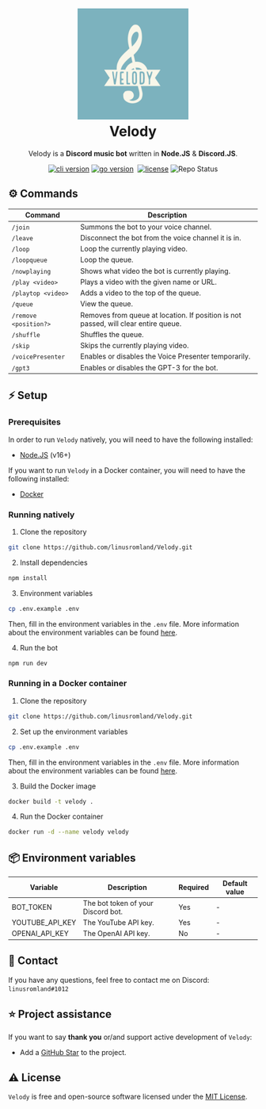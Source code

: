 <h1 align="center">
  <img src="assets/logo.jpeg" width="224px"/><br/>
  Velody
</h1>
<p align="center">Velody is a <b>Discord music bot</b> written in <b>Node.JS</b> & <b>Discord.JS</b>.

<p align="center"><a href="https://github.com/linusromland/velody/releases" target="_blank"><img src="https://img.shields.io/badge/version-v1.0.0-blue?style=for-the-badge&logo=none" alt="cli version" /></a>&nbsp;<a href="https://nodejs.org/en/" target="_blank"><img src="https://img.shields.io/badge/Node.JS-14.17+-0?style=for-the-badge&logo=nodedotjs" alt="go version" /></a>&nbsp;
<a href="https://github.com/linusromland/Velody/blob/master/LICENSE"><img src="https://img.shields.io/badge/license-MIT-red?style=for-the-badge&logo=none" alt="license" /></a>
<a ><img src="https://img.shields.io/badge/Project%20Status-WIP-yellow?style=for-the-badge&logo=none" alt="Repo Status" /></a>
</p>

## ⚙️ Commands

| Command               | Description                                                                         |
| --------------------- | ----------------------------------------------------------------------------------- |
| `/join`               | Summons the bot to your voice channel.                                              |
| `/leave`              | Disconnect the bot from the voice channel it is in.                                 |
| `/loop`               | Loop the currently playing video.                                                   |
| `/loopqueue`          | Loop the queue.                                                                     |
| `/nowplaying`         | Shows what video the bot is currently playing.                                      |
| `/play <video>`       | Plays a video with the given name or URL.                                           |
| `/playtop <video>`    | Adds a video to the top of the queue.                                               |
| `/queue`              | View the queue.                                                                     |
| `/remove <position?>` | Removes from queue at location. If position is not passed, will clear entire queue. |
| `/shuffle`            | Shuffles the queue.                                                                 |
| `/skip`               | Skips the currently playing video.                                                  |
| `/voicePresenter`     | Enables or disables the Voice Presenter temporarily.                                |
| `/gpt3`               | Enables or disables the GPT-3 for the bot.                                          |

## ⚡️ Setup

### Prerequisites

In order to run `Velody` natively, you will need to have the following installed:

- [Node.JS](https://nodejs.org/en/) (v16+)

If you want to run `Velody` in a Docker container, you will need to have the following installed:

- [Docker](https://www.docker.com/)

### Running natively

1. Clone the repository

```bash
git clone https://github.com/linusromland/Velody.git
```

2. Install dependencies

```bash
npm install
```

3. Environment variables

```bash
cp .env.example .env
```

Then, fill in the environment variables in the `.env` file. More information about the environment variables can be found [here](#-environment-variables).

4. Run the bot

```bash
npm run dev
```

### Running in a Docker container

1. Clone the repository

```bash
git clone https://github.com/linusromland/Velody.git
```

2. Set up the environment variables

```bash
cp .env.example .env
```

Then, fill in the environment variables in the `.env` file. More information about the environment variables can be found [here](#-environment-variables).

3. Build the Docker image

```bash
docker build -t velody .
```

4. Run the Docker container

```bash
docker run -d --name velody velody
```

## 📦 Environment variables

| Variable        | Description                        | Required | Default value |
| --------------- | ---------------------------------- | -------- | ------------- |
| BOT_TOKEN       | The bot token of your Discord bot. | Yes      | -             |
| YOUTUBE_API_KEY | The YouTube API key.               | Yes      | -             |
| OPENAI_API_KEY  | The OpenAI API key.                | No       | -             |

## 📝 Contact

If you have any questions, feel free to contact me on Discord: `linusromland#1012`

## ⭐️ Project assistance

If you want to say **thank you** or/and support active development of `Velody`:

- Add a [GitHub Star](https://github.com/linusromland/velody) to the project.

## ⚠️ License

`Velody` is free and open-source software licensed under the [MIT License](https://github.com/linusromland/Velody/blob/master/LICENSE).
